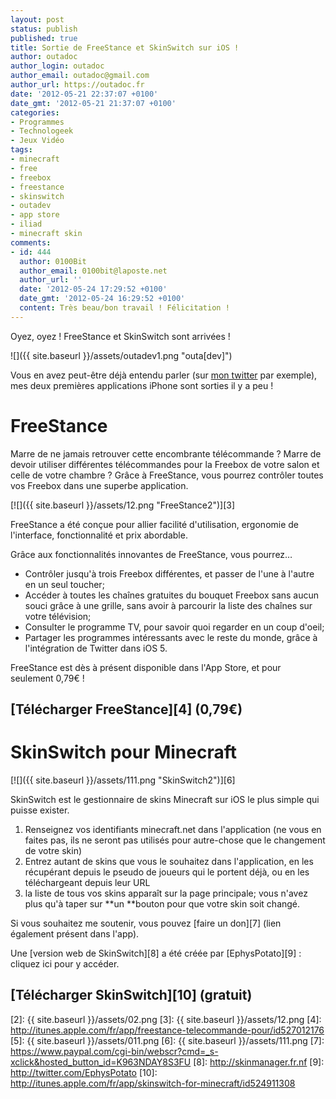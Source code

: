 ```yaml
---
layout: post
status: publish
published: true
title: Sortie de FreeStance et SkinSwitch sur iOS !
author: outadoc
author_login: outadoc
author_email: outadoc@gmail.com
author_url: https://outadoc.fr
date: '2012-05-21 22:37:07 +0100'
date_gmt: '2012-05-21 21:37:07 +0100'
categories:
- Programmes
- Technologeek
- Jeux Vidéo
tags:
- minecraft
- free
- freebox
- freestance
- skinswitch
- outadev
- app store
- iliad
- minecraft skin
comments:
- id: 444
  author: 0100Bit
  author_email: 0100bit@laposte.net
  author_url: ''
  date: '2012-05-24 17:29:52 +0100'
  date_gmt: '2012-05-24 16:29:52 +0100'
  content: Très beau/bon travail ! Félicitation !
---
```

Oyez, oyez ! FreeStance et SkinSwitch sont arrivées !

![]({{ site.baseurl }}/assets/outadev1.png "outa[dev]")

Vous en avez peut-être déjà entendu parler (sur [mon twitter][1] par exemple), mes deux premières applications iPhone sont sorties il y a peu !

# FreeStance

Marre de ne jamais retrouver cette encombrante télécommande ? Marre de devoir utiliser différentes télécommandes pour la Freebox de votre salon et celle de votre chambre ? Grâce à FreeStance, vous pourrez contrôler toutes vos Freebox dans une superbe application.

[![]({{ site.baseurl }}/assets/12.png "FreeStance2")][3]

FreeStance a été conçue pour allier facilité d'utilisation, ergonomie de l'interface, fonctionnalité et prix abordable.

Grâce aux fonctionnalités innovantes de FreeStance, vous pourrez…

-   Contrôler jusqu'à trois Freebox différentes, et passer de l'une à l'autre en un seul toucher;
-   Accéder à toutes les chaînes gratuites du bouquet Freebox sans aucun souci grâce à une grille, sans avoir à parcourir la liste des chaînes sur votre télévision;
-   Consulter le programme TV, pour savoir quoi regarder en un coup d'oeil;
-   Partager les programmes intéressants avec le reste du monde, grâce à l'intégration de Twitter dans iOS 5.

FreeStance est dès à présent disponible dans l'App Store, et pour seulement 0,79€ !

## [Télécharger FreeStance][4] (0,79€)

# SkinSwitch pour Minecraft

[![]({{ site.baseurl }}/assets/111.png "SkinSwitch2")][6]

SkinSwitch est le gestionnaire de skins Minecraft sur iOS le plus simple qui puisse exister.

1.  Renseignez vos identifiants minecraft.net dans l'application (ne vous en faites pas, ils ne seront pas utilisés pour autre-chose que le changement de votre skin)
2.  Entrez autant de skins que vous le souhaitez dans l'application, en les récupérant depuis le pseudo de joueurs qui le portent déjà, ou en les téléchargeant depuis leur URL
3.  la liste de tous vos skins apparaît sur la page principale; vous n'avez plus qu'à taper sur **un **bouton pour que votre skin soit changé.

Si vous souhaitez me soutenir, vous pouvez [faire un don][7] (lien également présent dans l'app).

Une [version web de SkinSwitch][8] a été créée par [EphysPotato][9] : cliquez ici pour y accéder.

## [Télécharger SkinSwitch][10] (gratuit)

[1]: http://twitter.com/outadoc
[2]: {{ site.baseurl }}/assets/02.png
[3]: {{ site.baseurl }}/assets/12.png
[4]: http://itunes.apple.com/fr/app/freestance-telecommande-pour/id527012176
[5]: {{ site.baseurl }}/assets/011.png
[6]: {{ site.baseurl }}/assets/111.png
[7]: https://www.paypal.com/cgi-bin/webscr?cmd=_s-xclick&hosted_button_id=K963NDAY8S3FU
[8]: http://skinmanager.fr.nf
[9]: http://twitter.com/EphysPotato
[10]: http://itunes.apple.com/fr/app/skinswitch-for-minecraft/id524911308

